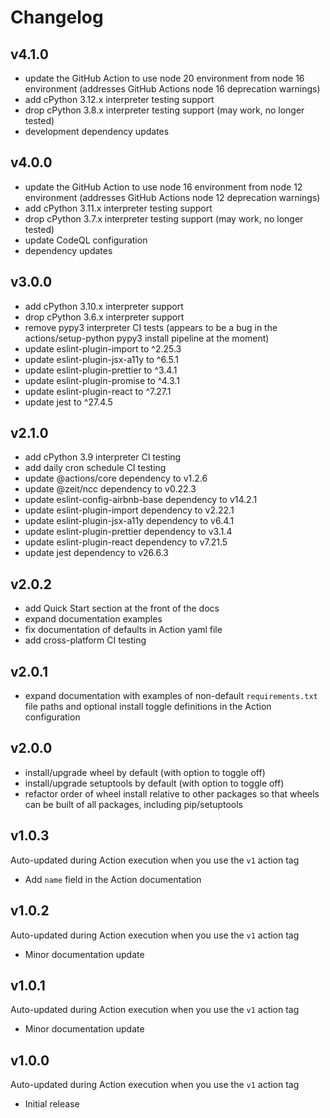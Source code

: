 # Changelog

## v4.1.0

- update the GitHub Action to use node 20 environment from node 16 environment (addresses GitHub Actions node 16 deprecation warnings)
- add cPython 3.12.x interpreter testing support
- drop cPython 3.8.x interpreter testing support (may work, no longer tested)
- development dependency updates

## v4.0.0

- update the GitHub Action to use node 16 environment from node 12 environment (addresses GitHub Actions node 12 deprecation warnings)
- add cPython 3.11.x interpreter testing support
- drop cPython 3.7.x interpreter testing support (may work, no longer tested)
- update CodeQL configuration
- dependency updates

## v3.0.0

- add cPython 3.10.x interpreter support
- drop cPython 3.6.x interpreter support
- remove pypy3 interpreter CI tests (appears to be a bug in the actions/setup-python pypy3 install pipeline at the moment)
- update eslint-plugin-import to ^2.25.3
- update eslint-plugin-jsx-a11y to ^6.5.1
- update eslint-plugin-prettier to ^3.4.1
- update eslint-plugin-promise to ^4.3.1
- update eslint-plugin-react to ^7.27.1
- update jest to ^27.4.5

## v2.1.0

- add cPython 3.9 interpreter CI testing
- add daily cron schedule CI testing
- update @actions/core dependency to v1.2.6
- update @zeit/ncc dependency to v0.22.3
- update eslint-config-airbnb-base dependency to v14.2.1
- update eslint-plugin-import dependency to v2.22.1
- update eslint-plugin-jsx-a11y dependency to v6.4.1
- update eslint-plugin-prettier dependency to v3.1.4
- update eslint-plugin-react dependency to v7.21.5
- update jest dependency to v26.6.3

## v2.0.2

- add Quick Start section at the front of the docs
- expand documentation examples
- fix documentation of defaults in Action yaml file
- add cross-platform CI testing

## v2.0.1

- expand documentation with examples of non-default `requirements.txt` file paths and optional install toggle definitions in the Action configuration

## v2.0.0

- install/upgrade wheel by default (with option to toggle off)
- install/upgrade setuptools by default (with option to toggle off)
- refactor order of wheel install relative to other packages so that wheels can be built of all packages, including pip/setuptools

## v1.0.3

Auto-updated during Action execution when you use the `v1` action tag

- Add `name` field in the Action documentation

## v1.0.2

Auto-updated during Action execution when you use the `v1` action tag

- Minor documentation update

## v1.0.1

Auto-updated during Action execution when you use the `v1` action tag

- Minor documentation update

## v1.0.0

Auto-updated during Action execution when you use the `v1` action tag

- Initial release
